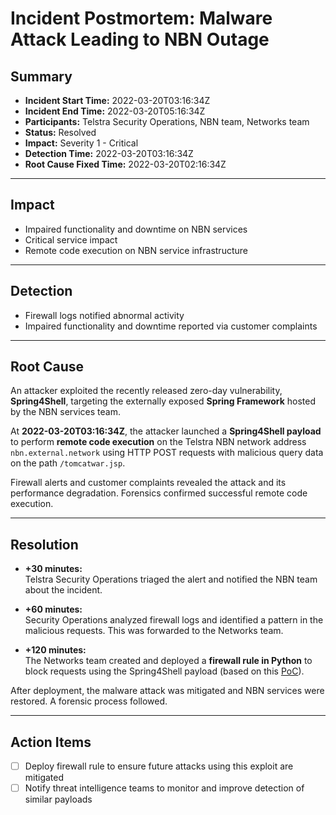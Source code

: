# Incident Postmortem: Malware Attack Leading to NBN Outage

## Summary
- **Incident Start Time:** 2022-03-20T03:16:34Z  
- **Incident End Time:** 2022-03-20T05:16:34Z  
- **Participants:** Telstra Security Operations, NBN team, Networks team  
- **Status:** Resolved  
- **Impact:** Severity 1 - Critical  
- **Detection Time:** 2022-03-20T03:16:34Z  
- **Root Cause Fixed Time:** 2022-03-20T02:16:34Z  

---

## Impact
- Impaired functionality and downtime on NBN services  
- Critical service impact  
- Remote code execution on NBN service infrastructure  

---

## Detection
- Firewall logs notified abnormal activity  
- Impaired functionality and downtime reported via customer complaints  

---

## Root Cause
An attacker exploited the recently released zero-day vulnerability, **Spring4Shell**, targeting the externally exposed **Spring Framework** hosted by the NBN services team.

At **2022-03-20T03:16:34Z**, the attacker launched a **Spring4Shell payload** to perform **remote code execution** on the Telstra NBN network address `nbn.external.network` using HTTP POST requests with malicious query data on the path `/tomcatwar.jsp`.

Firewall alerts and customer complaints revealed the attack and its performance degradation. Forensics confirmed successful remote code execution.

---

## Resolution

- **+30 minutes:**  
  Telstra Security Operations triaged the alert and notified the NBN team about the incident.

- **+60 minutes:**  
  Security Operations analyzed firewall logs and identified a pattern in the malicious requests. This was forwarded to the Networks team.

- **+120 minutes:**  
  The Networks team created and deployed a **firewall rule in Python** to block requests using the Spring4Shell payload (based on this [PoC](https://github.com/craig/SpringCore0day/blob/main/exp.py)).

After deployment, the malware attack was mitigated and NBN services were restored. A forensic process followed.

---

## Action Items
- [ ] Deploy firewall rule to ensure future attacks using this exploit are mitigated  
- [ ] Notify threat intelligence teams to monitor and improve detection of similar payloads  
